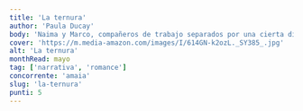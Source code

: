 ```yaml
---
title: 'La ternura'
author: 'Paula Ducay'
body: 'Naima y Marco, compañeros de trabajo separados por una cierta diferencia de edad, han desarrollado un vínculo entre la amistad y la atracción; un vínculo tan íntimo como extraño a los ojos de los demás que ni ellos mismos son capaces de definir. '
cover: 'https://m.media-amazon.com/images/I/614GN-k2ozL._SY385_.jpg'
alt: 'La ternura'
monthRead: mayo
tag: ['narrativa', 'romance']
concorrente: 'amaia'
slug: 'la-ternura'
punti: 5
---
```

